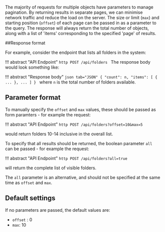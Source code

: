 The majority of requests for multiple objects have parameters to manage pagination.  By returning results in separate pages, we can minimise 
network traffic and reduce the load on the server.  The size or limit (`max`) and starting position (`offset`) of each page can be passed in as a 
parameter 
to the query.  The response will always return the total number of objects, along with a list of 'items' corresponding to the specified 'page' of 
results.

##Response format 

For example, consider the endpoint that lists all folders in the system:

!!! abstract "API Endpoint"
    ```http
    POST /api/folders
    ```
The response body would look something like:

!!! abstract "Response body"
    ```json tab="JSON"
    {
        "count": n,
        "items": [
            {
                ...
            },
            ...
        ]
    }
    ```
where `n` is the total number of folders available.  


## Parameter format

To manually specify the `offset` and `max` values, these should be passed as form paramters - for example the request:

!!! abstract "API Endpoint"
    ```http
    POST /api/folders?offset=10&max=5
    ```

would return folders 10-14 inclusive in the overall list.

To specify that all results should be returned, the boolean parameter `all` can be passed - for example the request:

!!! abstract "API Endpoint"
    ```http
    POST /api/folders?all=true
    ```

will return the complete list of visible folders.

The `all` parameter is an alternative, and should not be specified at the same time as `offset` and `max`.

## Default settings 

If no parameters are passed, the default values are:

-  `offset` : 0
- `max`: 10